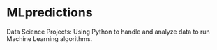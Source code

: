 # MLpredictions
Data Science Projects: Using Python to handle and analyze data to run Machine Learning algorithms.
